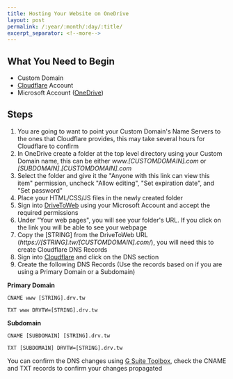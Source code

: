```yaml
---
title: Hosting Your Website on OneDrive
layout: post
permalink: /:year/:month/:day/:title/
excerpt_separator: <!--more-->
---
```


## What You Need to Begin
* Custom Domain
* [Cloudflare](https://www.cloudflare.com/) Account
* Microsoft Account ([OneDrive](https://onedrive.live.com/))

## Steps
1. You are going to want to point your Custom Domain's Name Servers to the ones that Cloudflare provides, this may take several hours for Cloudflare to confirm
2. In OneDrive create a folder at the top level directory using your Custom Domain name, this can be either *www.[CUSTOMDOMAIN].com* or *[SUBDOMAIN].[CUSTOMDOMAIN].com*
3. Select the folder and give it the "Anyone with this link can view this item" permission, uncheck "Allow editing", "Set expiration date", and "Set password"
4. Place your HTML/CSS/JS files in the newly created folder
5. Sign into [DriveToWeb](https://drv.tw/) using your Microsoft Account and accept the required permissions
6. Under "Your web pages", you will see your folder's URL. If you click on the link you will be able to see your webpage
7. Copy the [STRING] from the DriveToWeb URL (*https://[STRING].tw/[CUSTOMDOMAIN].com/*), you will need this to create Cloudflare DNS Records
8. Sign into [Cloudflare](https://www.cloudflare.com/) and click on the DNS section
9. Create the following DNS Records (Use the records based on if you are using a Primary Domain or a Subdomain)

**Primary Domain**

`CNAME www [STRING].drv.tw`

`TXT www DRVTW=[STRING].drv.tw`

**Subdomain**

`CNAME [SUBDOMAIN] [STRING].drv.tw`

`TXT [SUBDOMAIN] DRVTW=[STRING].drv.tw`

You can confirm the DNS changes using [G Suite Toolbox](https://toolbox.googleapps.com/apps/dig), check the CNAME and TXT records to confirm your changes propagated

